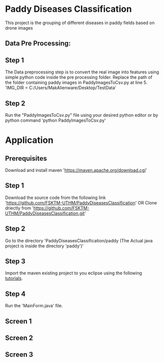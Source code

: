 # Paddy Diseases Classification
This project is the grouping of different diseases in paddy fields based on drone images

## Data Pre Processing:
## Step 1
The Data preprocessing step is to convert the real image into features using simple python code inside the pre processing folder. Replace the path of the folder containing paddy images in PaddyImagesToCsv.py at line 5.
'IMG_DIR = C:/Users/MakAlienware/Desktop/TestData'

## Step 2
Run the "PaddyImagesToCsv.py" file using your desired python editor or by python command 'python PaddyImagesToCsv.py'

# Application

## Prerequisites
Download and install maven 'https://maven.apache.org/download.cgi'

## Step 1
Download the source code from the following link 'https://github.com/FSKTM-UTHM/PaddyDiseasesClassification'
OR
Clone driectly from 'https://github.com/FSKTM-UTHM/PaddyDiseasesClassification.git'

## Step 2
Go to the directory 'PaddyDiseasesClassification/paddy (The Actual java project is inside the directory 'paddy')'

## Step 3
Import the maven existing project to you eclipse using the following [tutorials](https://www.lagomframework.com/documentation/1.6.x/java/EclipseMavenInt.html).

## Step 4
Run the 'MainForm.java' file.

## Screen 1
## Screen 2
## Screen 3

